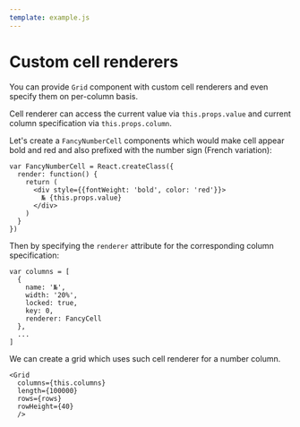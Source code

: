 ```yaml
---
template: example.js
---
```


# Custom cell renderers

You can provide `Grid` component with custom cell renderers and even specify
them on per-column basis.

Cell renderer can access the current value via `this.props.value` and current
column specification via `this.props.column`.

Let's create a `FancyNumberCell` components which would make cell appear bold
and red and also prefixed with the number sign (French variation):

```
var FancyNumberCell = React.createClass({
  render: function() {
    return (
      <div style={{fontWeight: 'bold', color: 'red'}}>
        № {this.props.value}
      </div>
    )
  }
})
```

Then by specifying the `renderer` attribute for the corresponding column
specification:

```
var columns = [
  {
    name: '№',
    width: '20%',
    locked: true,
    key: 0,
    renderer: FancyCell
  },
  ...
]
```

We can create a grid which uses such cell renderer for a number column.

```
<Grid
  columns={this.columns}
  length={100000}
  rows={rows}
  rowHeight={40}
  />
```

<div id="example"></div>
